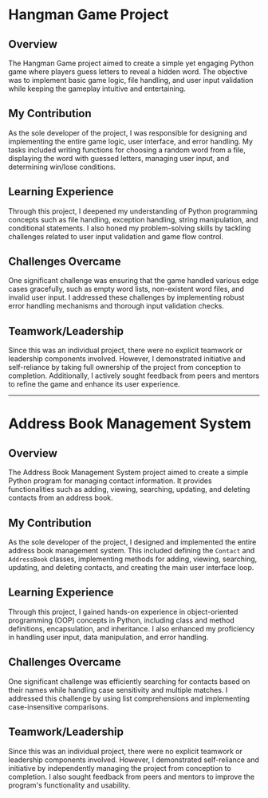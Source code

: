 # Hangman Game Project

## Overview
The Hangman Game project aimed to create a simple yet engaging Python game where players guess letters to reveal a hidden word. The objective was to implement basic game logic, file handling, and user input validation while keeping the gameplay intuitive and entertaining.

## My Contribution 
As the sole developer of the project, I was responsible for designing and implementing the entire game logic, user interface, and error handling. My tasks included writing functions for choosing a random word from a file, displaying the word with guessed letters, managing user input, and determining win/lose conditions.

## Learning Experience
Through this project, I deepened my understanding of Python programming concepts such as file handling, exception handling, string manipulation, and conditional statements. I also honed my problem-solving skills by tackling challenges related to user input validation and game flow control.

## Challenges Overcame
One significant challenge was ensuring that the game handled various edge cases gracefully, such as empty word lists, non-existent word files, and invalid user input. I addressed these challenges by implementing robust error handling mechanisms and thorough input validation checks.

## Teamwork/Leadership  
Since this was an individual project, there were no explicit teamwork or leadership components involved. However, I demonstrated initiative and self-reliance by taking full ownership of the project from conception to completion. Additionally, I actively sought feedback from peers and mentors to refine the game and enhance its user experience.


-------------------------------------------------------------------------------------------------------------------------------------------------------------------------------------------------------------------------------

# Address Book Management System

## Overview
The Address Book Management System project aimed to create a simple Python program for managing contact information. It provides functionalities such as adding, viewing, searching, updating, and deleting contacts from an address book.

## My Contribution
As the sole developer of the project, I designed and implemented the entire address book management system. This included defining the `Contact` and `AddressBook` classes, implementing methods for adding, viewing, searching, updating, and deleting contacts, and creating the main user interface loop.

## Learning Experience 
Through this project, I gained hands-on experience in object-oriented programming (OOP) concepts in Python, including class and method definitions, encapsulation, and inheritance. I also enhanced my proficiency in handling user input, data manipulation, and error handling.

## Challenges Overcame 
One significant challenge was efficiently searching for contacts based on their names while handling case sensitivity and multiple matches. I addressed this challenge by using list comprehensions and implementing case-insensitive comparisons.

## Teamwork/Leadership
Since this was an individual project, there were no explicit teamwork or leadership components involved. However, I demonstrated self-reliance and initiative by independently managing the project from conception to completion. I also sought feedback from peers and mentors to improve the program's functionality and usability.

